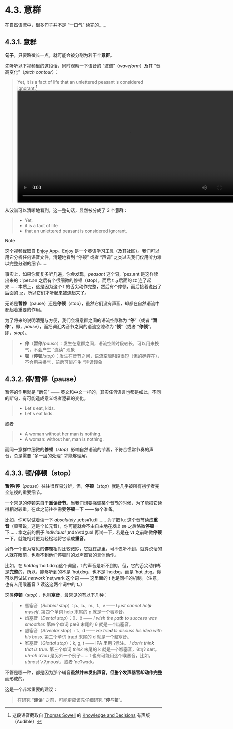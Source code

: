 # 4.3. 意群

在自然语流中，很多句子并不是 “一口气” 读完的…… 

## 4.3.1. 意群

**句子**，只要略微长一点，就可能会被分割为若干个**意群**。

先听听以下视频里的这段话，同时观察一下语音的 “波谱”（*waveform*）及其 “音高变化”（*pitch contour*）：

> Yet, it is a fact of life that an unlettered peasant is considered ignorant.[^1]
> <video controls width="720"> <source src="/videos/yet-it-is-a-fact-of-life.mp4" type="video/mp4"></source>Your browser does not support the video tag. </video>

从波谱可以清晰地看到，这一整句话，显然被分成了 3 个**意群**：

> * Yet,
> * it is a fact of life
> * that an unlettered peasant is considered ignorant.

> [!Note]
> 这个视频截取自 [Enjoy App](https://1000h.org/enjoy-app/)。Enjoy 是一个英语学习工具（及其社区）。我们可以用它分析任何语音文件，清楚地看到 “停顿” 或者 “声调” 之类过去我们仅用听力难以完整分别的细节……

事实上，如果你反复多听几遍，你会发现，*peasant* 这个词，<span class="pho alt">ˈpez.ənt</span> 是这样读出来的：<span class="pho alt">ˈpez.ən</span> 之后有个很细微的停顿（stop），而后 <span class="pho">t</span> 与后面的 <span class="pho">ɪz</span> 连了起来…… 本质上，这是因为这个 <span class="pho">t</span> 的舌尖动作完整，然后有个停顿，而后接着说出了后面的 <span class="pho">ɪz</span>，所以它们才听起来被连起来了。

无论是**暂停**（pause）还是**停顿**（stop），虽然它们没有声音，却都在自然语流中都起着重要的作用。

为了将来的说明清楚与方便，我们会将意群之间的语流空隙称为 “**停**”（或者 “**暂停**”，即，*pause*），而把词汇内音节之间的语流空隙称为 “**顿**”（或者 “**停顿**”，即，*stop*）。

> * **停**（**暂停**/*pause*）：发生在意群之间，语流空隙时段较长，可以用来换气，不会产生 “连读” 现象
> * **顿**（**停顿**/*stop*）：发生在音节之间，语流空隙时段很短（但的确存在），不会用来换气，前后可能产生 “连读现象

## 4.3.2. 停/暂停（pause）

暂停的作用就是 “断句” —— 英文和中文一样的，其实任何语言也都是如此，不同的断句，有可能造成意义或者逻辑的变化。

> * Let's eat, kids. <span class="speak-word-inline" data-audio-us-male="/audios/Let's-eat...-kids.-alloy.mp3"></span>
> * Let's eat kids. <span class="speak-word-inline" data-audio-us-male="/audios/Let's-eat-kids.-alloy.mp3"></span>

或者

> * A woman without her man is nothing. <span class="speak-word-inline" data-audio-us-male="/audios/A-woman-without-her-man-is-nothing.-alloy.mp3"></span>
> * A woman: without her, man is nothing. <span class="speak-word-inline" data-audio-us-female="/audios/A-woman,-without-her,-man-is-nothing.-nova.mp3"></span>

而同一意群中细微的**停顿**（*stop*）影响自然语流的节奏，不符合惯常节奏的声音，总是需要 “多一层的处理” 才能够理解。

## 4.3.3. 顿/停顿（stop）

**暂停/停**（*pause*）往往很容易分辨，但，**停顿**（*stop*）就是几乎被所有初学者完全忽视的重要细节。

一个常见的停顿来自于**重读音节**。当我们想要强调某个音节的时候，为了能把它读得相对较重，在此之前往往需要**停顿**一下 —— 做个准备。

比如，你可以试着读一下 *absolutely* <span class="pho alt">ˌæbsəˈluːtli</span><span class="speak-word-inline" data-audio-us-male="/audios/absolutely-us-male.mp3" data-audio-us-female="/audios/absolutely-us-female.mp3"></span>…… 为了把 <span class="pho alt">luː</span> 这个音节读成**重音**（顺带说，这是个长元音），你可能就会不由自主地在发出 <span class="pho">sə</span> 之后略微**停顿**一下…… 拿之前的例子 *individual* <span class="pho alt">ˌɪndəˈvɪdʒuəl</span><span class="speak-word-inline" data-audio-us-male="/audios/individual-us-male.mp3" data-audio-us-female="/audios/individual-us-female.mp3"></span> 再试一下，若是在 <span class="pho alt">vɪ</span> 之前略微**停顿**一下，就能相对更为轻松地将它读成**重音**。

另外一个更为常见的**停顿**相对比较微妙，它就在那里，可不仅听不到，就算说话的人就在眼前，也看不到他们停顿时的发声器官的具体动作。

比如，在 *hotdog* <span class="pho alt">ˈhɑːt.dɑːɡ</span><span class="speak-word-inline" data-audio-us-male="/audios/hotdog-us-male.mp3" data-audio-us-female="/audios/hotdog-us-female.mp3"></span>这个词里，<span class="pho">t</span> 的声音是听不到的，但，它的舌尖动作却是**完整**的，所以，能够听到的不是 <span class="pho alt">ˈhɑtˌdɔg</span>，也不是 <span class="pho alt">ˈhɑˌdɔg</span>，而是 <span class="pho alt">ˈhɑt̚ ˌdɔg</span><span class="speak-word-inline" data-audio-us-male="/audios/hotdog-us-male.mp3" data-audio-us-female="/audios/hotdog-us-female.mp3"></span>。你可以再试试 *network* <span class="pho alt">ˈnetˌwərk</span><span class="speak-word-inline" data-audio-us-male="/audios/network-us-male.mp3" data-audio-us-female="/audios/network-us-female.mp3"></span> 这个词 —— 这里面的 <span class="pho">t</span> 也是同样的机制。（注意，也有人用喉塞音 <span class="pho">ʔ</span> 读这这两个词中的 <span class="pho">t</span>。）

这类**停顿**（*stop*），也叫**塞音**，最常见的有以下几种：

> - 唇塞音（*Bilabial stop*）：<span class="pho">p</span>、<span class="pho">b</span>、<span class="pho">m</span>、<span class="pho">f</span>、<span class="pho">v</span> —— *I just cannot hel**p** myself*. <span class="speak-word-inline" data-audio-us-male="/audios/sentence-just-cannot-alloy.mp3" data-audio-us-female="/audios/sentence-just-cannot-nova.mp3"></span> 第四个单词 <span class="pho alt">help</span> 末尾的 <span class="pho">p</span> 就是一个唇塞音。
> - 齿塞音（*Dental stop*）：<span class="pho">θ</span>、<span class="pho">ð</span> —— *I wish the pa**th** to success was smoother.*<span class="speak-word-inline" data-audio-us-male="/audios/sentence-wish-the-alloy.mp3" data-audio-us-female="/audios/sentence-wish-the-nova.mp3"></span> 第四个单词 <span class="pho alt">pæθ</span> 末尾的 <span class="pho">θ</span> 就是一个齿塞音。
> - 龈塞音（*Alveolar stop*）: <span class="pho">t</span>、<span class="pho">d</span> —— *He trie**d** to discuss his idea with his boss.*<span class="speak-word-inline" data-audio-us-male="/audios/sentence-tried-to-alloy.mp3" data-audio-us-female="/audios/sentence-tried-to-nova.mp3"></span> 第二个单词 <span class="pho alt">traɪd</span> 末尾的 <span class="pho">d</span> 就是一个龈塞音。
> - 喉塞音（*Glottal stop*）：<span class="pho">k</span>, <span class="pho">g</span>, <span class="pho">t</span> —— IPA 里用 <span class="pho">ʔ</span>标注。 *I don't thin**k** that is true.*<span class="speak-word-inline" data-audio-us-male="/audios/sentence-don't-think-alloy.mp3" data-audio-us-female="/audios/sentence-don't-think-nova.mp3"></span> 第三个单词 *think* 末尾的 <span class="pho">k</span> 就是一个喉塞音，<span class="pho alt">θɪŋʔ ðæt</span>。 *uh-oh* <span class="pho alt">ɑʔoʊ</span><span class="speak-word-inline" data-audio-us-female="/audios/Uh-Oh.mp3"></span> 是另外一个例子…… <span class="pho">t</span> 也有可能用这个喉塞音，比如，*utmost* <span class="pho alt">ˈʌʔˌmoʊst</span><span class="speak-word-inline" data-audio-us-male="/audios/utmost-us-male.mp3" data-audio-us-female="/audios/utmost-us-female.mp3"></span>，或者 <span class="pho alt">ˈneʔwɝːk</span><span class="speak-word-inline" data-audio-us-male="/audios/network-us-male.mp3" data-audio-us-female="/audios/network-us-female.mp3"></span>。

不管是哪一种，都是因为那个辅音**虽然并未发出声音，但整个发声器官却动作完整**而形成的。

这是一个非常重要的建议：

> 在研究 “**连读**” 之前，可能更应该先仔细研究 “**停**与**顿**”。

[^1]: 这段语音截取自 [Thomas Sowell](https://en.wikipedia.org/wiki/Thomas_Sowell) 的 [Knowledge and Decisions](https://www.amazon.com/Knowledge-Decisions-Thomas-Sowell-ebook/dp/B09NKRSC3W/) 有声版（Audible）
